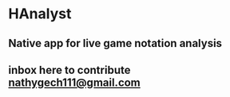 # HAnalyst

## Native app for live game notation analysis

## inbox here to contribute nathygech111@gmail.com 
